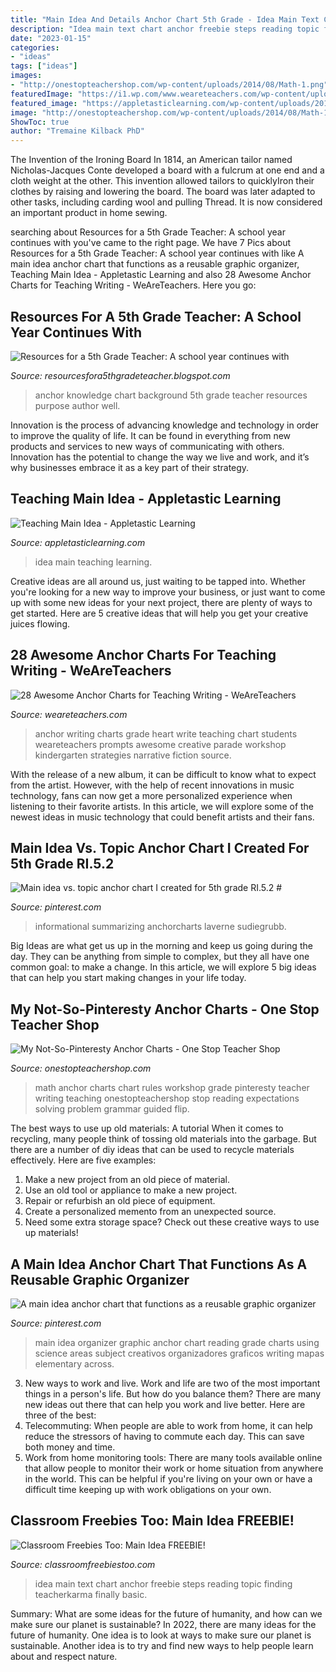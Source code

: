 ```yaml
---
title: "Main Idea And Details Anchor Chart 5th Grade - Idea Main Text Chart Anchor Freebie Steps Reading Topic Finding Teacherkarma Finally Basic"
description: "Idea main text chart anchor freebie steps reading topic finding teacherkarma finally basic"
date: "2023-01-15"
categories:
- "ideas"
tags: ["ideas"]
images:
- "http://onestopteachershop.com/wp-content/uploads/2014/08/Math-1.png"
featuredImage: "https://i1.wp.com/www.weareteachers.com/wp-content/uploads/writefromtheheart.jpg?resize=700%2C953&amp;ssl=1"
featured_image: "https://appletasticlearning.com/wp-content/uploads/2014/03/main-idea.jpg"
image: "http://onestopteachershop.com/wp-content/uploads/2014/08/Math-1.png"
ShowToc: true
author: "Tremaine Kilback PhD"
---
```



The Invention of the Ironing Board
In 1814, an American tailor named Nicholas-Jacques Conte developed a board with a fulcrum at one end and a cloth weight at the other. This invention allowed tailors to quicklyIron their clothes by raising and lowering the board. The board was later adapted to other tasks, including carding wool and pulling Thread. It is now considered an important product in home sewing.

	

		
searching about Resources for a 5th Grade Teacher: A school year continues with you've came to the right page. We have 7 Pics about Resources for a 5th Grade Teacher: A school year continues with like A main idea anchor chart that functions as a reusable graphic organizer, Teaching Main Idea - Appletastic Learning and also 28 Awesome Anchor Charts for Teaching Writing - WeAreTeachers. Here you go:
		
    
## Resources For A 5th Grade Teacher: A School Year Continues With

<img loading=lazy src="http://3.bp.blogspot.com/-MRKsG3L0QAk/UsiQ2JvAVVI/AAAAAAAAAKc/aReyMym3WzA/s1600/IMG_0503.jpg" onerror="this.onerror=null;this.src='https://tse4.mm.bing.net/th?id=OIP.sY3WFCwzuBDi7tOwlBgL2QHaJ4&amp;pid=15.1';" alt="Resources for a 5th Grade Teacher: A school year continues with">

_Source: resourcesfora5thgradeteacher.blogspot.com_

>anchor knowledge chart background 5th grade teacher resources purpose author well. 

	

Innovation is the process of advancing knowledge and technology in order to improve the quality of life. It can be found in everything from new products and services to new ways of communicating with others. Innovation has the potential to change the way we live and work, and it’s why businesses embrace it as a key part of their strategy.

    
## Teaching Main Idea - Appletastic Learning

<img loading=lazy src="https://appletasticlearning.com/wp-content/uploads/2014/03/main-idea.jpg" onerror="this.onerror=null;this.src='https://tse4.mm.bing.net/th?id=OIP.DZTtmmqrs1uSpMiMCF6PJQHaI7&amp;pid=15.1';" alt="Teaching Main Idea - Appletastic Learning">

_Source: appletasticlearning.com_

>idea main teaching learning. 

	

Creative ideas are all around us, just waiting to be tapped into. Whether you're looking for a new way to improve your business, or just want to come up with some new ideas for your next project, there are plenty of ways to get started. Here are 5 creative ideas that will help you get your creative juices flowing.

    
## 28 Awesome Anchor Charts For Teaching Writing - WeAreTeachers

<img loading=lazy src="https://i1.wp.com/www.weareteachers.com/wp-content/uploads/writefromtheheart.jpg?resize=700%2C953&amp;ssl=1" onerror="this.onerror=null;this.src='https://tse4.mm.bing.net/th?id=OIP.21QP0yEshaaJXA0cfqx8oQHaKF&amp;pid=15.1';" alt="28 Awesome Anchor Charts for Teaching Writing - WeAreTeachers">

_Source: weareteachers.com_

>anchor writing charts grade heart write teaching chart students weareteachers prompts awesome creative parade workshop kindergarten strategies narrative fiction source. 

	

With the release of a new album, it can be difficult to know what to expect from the artist. However, with the help of recent innovations in music technology, fans can now get a more personalized experience when listening to their favorite artists. In this article, we will explore some of the newest ideas in music technology that could benefit artists and their fans.

    
## Main Idea Vs. Topic Anchor Chart I Created For 5th Grade RI.5.2 #

<img loading=lazy src="https://i.pinimg.com/736x/b6/4a/46/b64a463b291a8e8a59bf7383575f73d7.jpg" onerror="this.onerror=null;this.src='https://tse2.mm.bing.net/th?id=OIP.6K2n2_H_YlD06hd-7233VgHaJQ&amp;pid=15.1';" alt="Main idea vs. topic anchor chart I created for 5th grade RI.5.2 #">

_Source: pinterest.com_

>informational summarizing anchorcharts laverne sudiegrubb. 

	

Big Ideas are what get us up in the morning and keep us going during the day. They can be anything from simple to complex, but they all have one common goal: to make a change. In this article, we will explore 5 big ideas that can help you start making changes in your life today.

    
## My Not-So-Pinteresty Anchor Charts - One Stop Teacher Shop

<img loading=lazy src="http://onestopteachershop.com/wp-content/uploads/2014/08/Math-1.png" onerror="this.onerror=null;this.src='https://tse1.mm.bing.net/th?id=OIP.e0G5dV-lFv_92csi-fe96gHaKn&amp;pid=15.1';" alt="My Not-So-Pinteresty Anchor Charts - One Stop Teacher Shop">

_Source: onestopteachershop.com_

>math anchor charts chart rules workshop grade pinteresty teacher writing teaching onestopteachershop stop reading expectations solving problem grammar guided flip. 

	

The best ways to use up old materials: A tutorial
When it comes to recycling, many people think of tossing old materials into the garbage. But there are a number of diy ideas that can be used to recycle materials effectively. Here are five examples:
1. Make a new project from an old piece of material.
2. Use an old tool or appliance to make a new project.
3. Repair or refurbish an old piece of equipment. 
4. Create a personalized memento from an unexpected source.
5. Need some extra storage space? Check out these creative ways to use up materials!

    
## A Main Idea Anchor Chart That Functions As A Reusable Graphic Organizer

<img loading=lazy src="https://i.pinimg.com/736x/77/06/a2/7706a2f34f1a572e7e033bddc3e09fa9.jpg" onerror="this.onerror=null;this.src='https://tse1.mm.bing.net/th?id=OIP.EFa_opG6IRYz5wyvVCKqDQHaJ4&amp;pid=15.1';" alt="A main idea anchor chart that functions as a reusable graphic organizer">

_Source: pinterest.com_

>main idea organizer graphic anchor chart reading grade charts using science areas subject creativos organizadores graficos writing mapas elementary across. 

	

3. New ways to work and live.
Work and life are two of the most important things in a person's life. But how do you balance them? There are many new ideas out there that can help you work and live better. Here are three of the best: 
1. Telecommuting: When people are able to work from home, it can help reduce the stressors of having to commute each day. This can save both money and time. 
2. Work from home monitoring tools: There are many tools available online that allow people to monitor their work or home situation from anywhere in the world. This can be helpful if you're living on your own or have a difficult time keeping up with work obligations on your own. 

    
## Classroom Freebies Too: Main Idea FREEBIE!

<img loading=lazy src="http://1.bp.blogspot.com/-DDHbwqnC_a4/VPTa5vpNlpI/AAAAAAAAHJ0/HaPX9TWusFA/s1600/Slide4.jpg" onerror="this.onerror=null;this.src='https://tse3.mm.bing.net/th?id=OIP.kp1x0TkA-Kd4e4u5Hk-IAQHaJ4&amp;pid=15.1';" alt="Classroom Freebies Too: Main Idea FREEBIE!">

_Source: classroomfreebiestoo.com_

>idea main text chart anchor freebie steps reading topic finding teacherkarma finally basic. 

	

Summary: What are some ideas for the future of humanity, and how can we make sure our planet is sustainable?
In 2022, there are many ideas for the future of humanity. One idea is to look at ways to make sure our planet is sustainable. Another idea is to try and find new ways to help people learn about and respect nature.

